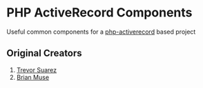 # PHP ActiveRecord Components

Useful common components for a [php-activerecord][1] based project

## Original Creators

1. [Trevor Suarez](https://github.com/Rican7)
2. [Brian Muse](https://github.com/brianmuse)

 [1]: http://www.phpactiverecord.org/
